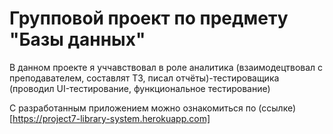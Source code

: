 # Групповой проект по предмету "Базы данных"

В данном проекте я уччавствовал в роле аналитика (взаимодецтвовал с преподавателем, составлят ТЗ, писал отчёты)-тестироващика (проводил UI-тестирование, функциональное тестирование)

С разработанным приложением можно ознакомиться по (ссылке)[https://project7-library-system.herokuapp.com]

